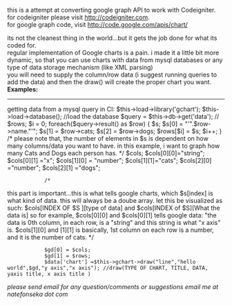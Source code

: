 this is a attempt at converting google graph API to work with Codeigniter.
<br />for codeigniter please visit http://codeigniter.com.
<br />for google graph code, visit http://code.google.com/apis/chart/

its not the cleanest thing in the world...but it gets the job done for what its coded for.<br/>
regular implementation of Google charts is a pain. i made it a little bit more dynamic, so that you can use charts with data from 
mysql databases or any type of data storage mechanism (like XML parsing)
<br />
you will need to supply the column/row data (i suggest running queries to add the data)
and then the draw() will create the proper chart you want.
<b>Examples: </b>
<hr />
getting data from a mysql query in CI:
                $this->load->library('gchart');
                $this->load->database(); //load the database
                $query = $this->db->get('data'); //
                $rows;
                $i = 0;
                foreach($query->result() as $row)
                {
                    $s;
                    $s[0] = "'".$row->name."'";
                    $s[1] = $row->cats;
                    $s[2] = $row->dogs;
                    $rows[$i] = $s;
                    $i++;
                }
                /*
 please note that, the number of elements in $s is dependent on how many columns/data you want to have. in this example,
 i want to graph how many Cats and Dogs each person has.                 
*/
                $cols; 
                $cols[0][0]="string";
                $cols[0][1] ="x";
                $cols[1][0] = "number";
                $cols[1][1]="cats";
                $cols[2][0] ="number";
                $cols[2][1] ="dogs";

                /*
this part is important...this is what tells google charts, which $s[index] is what kind of data. this will always be a doube array. let this be visualized as such:
$cols[INDEX OF $S ][type of data] and $cols[INDEX of $S][What the data is]
so for example, $cols[0][0] and $cols[0][1] tells google data: "the data is 0th column, in each row, is a "string" and this string is what "x axis" is.
$cols[1][0] and [1][1] is basically, 1st column on each row is a number, and it is the number of cats.
*/

                $gd[0] = $cols;
                $gd[1] = $rows;
                $data['chart'] =$this->gchart->draw("line","hello world",$gd,"y axis","x axis"); //draw(TYPE OF CHART, TITLE, DATA, yaxis title, x axis title )
<i>
please send email for any question/comments or suggestions
email me at natefonseka dot com
</i>
